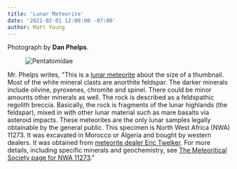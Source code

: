 ```yaml
---
title: 'Lunar Meteorite'
date: '2021-02-01 12:00:00 -07:00'
author: Matt Young
---
```


Photograph by **Dan Phelps**.

<figure>
<img src="/uploads/2021/DSC01175_Pentatomidae_600.jpg" alt="Pentatomidae"/>
<figcaption>
</figcaption>
</figure>


Mr. Phelps writes, "This is a [lunar meteorite](https://en.wikipedia.org/wiki/Lunar_meteorite) about the size of a thumbnail. Most of the white mineral clasts are anorthite feldspar. The darker minerals include olivine, pyroxenes, chromite and spinel.  There could be minor amounts other minerals as well. The rock is described as a feldspathic regolith breccia. Basically, the rock is fragments of the lunar highlands (the feldspar), mixed in with other lunar material such as mare basalts via asteroid impacts. These meteorites are the only lunar samples legally obtainable by the general public. This specimen is North West Africa (NWA) 11273. It was excavated in Morocco or Algeria and bought by western dealers. It was obtained from [meteorite dealer Eric Twelker](http://www.meteoritemarket.com/).  For more details, including specific minerals and geochemistry, see [The Meteoritical Society page for NWA 11273](https://www.lpi.usra.edu/meteor/metbull.php?code=66064)."
